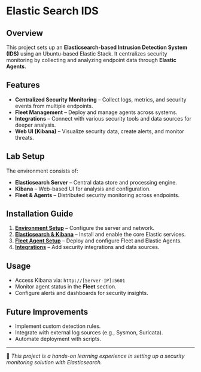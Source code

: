 # Elastic Search IDS

## Overview
This project sets up an **Elasticsearch-based Intrusion Detection System (IDS)** using an Ubuntu-based Elastic Stack. It centralizes security monitoring by collecting and analyzing endpoint data through **Elastic Agents**.

## Features
- **Centralized Security Monitoring** – Collect logs, metrics, and security events from multiple endpoints.
- **Fleet Management** – Deploy and manage agents across systems.
- **Integrations** – Connect with various security tools and data sources for deeper analysis.
- **Web UI (Kibana)** – Visualize security data, create alerts, and monitor threats.

## Lab Setup
The environment consists of:
- **Elasticsearch Server** – Central data store and processing engine.
- **Kibana** – Web-based UI for analysis and configuration.
- **Fleet & Agents** – Distributed security monitoring across endpoints.

## Installation Guide
1. **[Environment Setup](environment_setup.md)** – Configure the server and network.
2. **[Elasticsearch & Kibana](elasticsearch_installation.md)** – Install and enable the core Elastic services.
3. **[Fleet Agent Setup](fleet_agent_setup.md)** – Deploy and configure Fleet and Elastic Agents.
4. **[Integrations](integrations.md)** – Add security integrations and data sources.

## Usage
- Access Kibana via: `http://[Server-IP]:5601`
- Monitor agent status in the **Fleet** section.
- Configure alerts and dashboards for security insights.

## Future Improvements
- Implement custom detection rules.
- Integrate with external log sources (e.g., Sysmon, Suricata).
- Automate deployment with scripts.

---
🔹 *This project is a hands-on learning experience in setting up a security monitoring solution with Elasticsearch.*  
